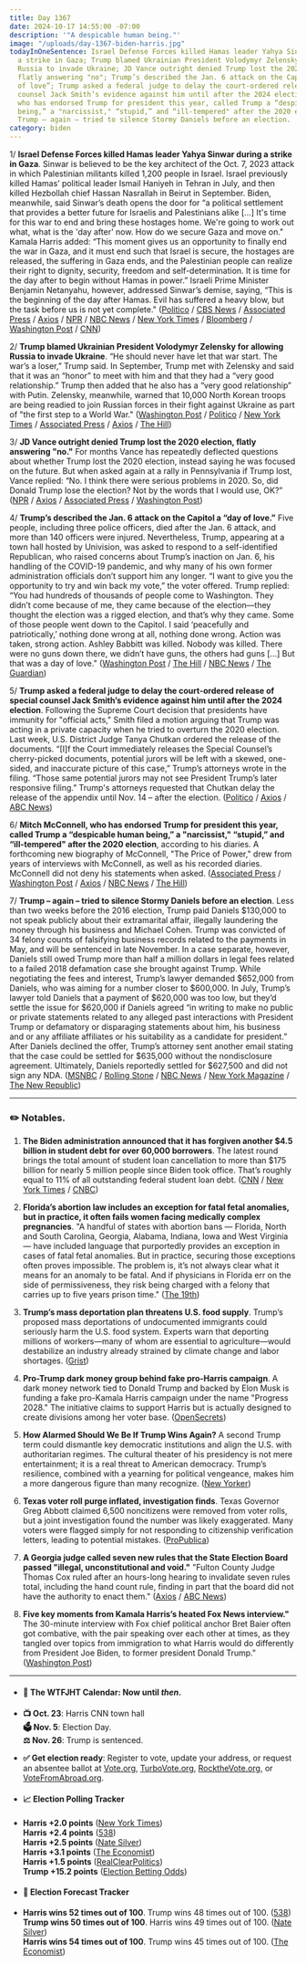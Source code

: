 ```yaml
---
title: Day 1367
date: 2024-10-17 14:55:00 -07:00
description: '"A despicable human being."'
image: "/uploads/day-1367-biden-harris.jpg"
todayInOneSentence: Israel Defense Forces killed Hamas leader Yahya Sinwar during
  a strike in Gaza; Trump blamed Ukrainian President Volodymyr Zelensky for allowing
  Russia to invade Ukraine; JD Vance outright denied Trump lost the 2020 election,
  flatly answering "no"; Trump’s described the Jan. 6 attack on the Capitol a “day
  of love”; Trump asked a federal judge to delay the court-ordered release of special
  counsel Jack Smith’s evidence against him until after the 2024 election; Mitch McConnell,
  who has endorsed Trump for president this year, called Trump a “despicable human
  being,” a "narcissist," “stupid,” and “ill-tempered" after the 2020 election; and
  Trump – again – tried to silence Stormy Daniels before an election.
category: biden
---
```


1/ **Israel Defense Forces killed Hamas leader Yahya Sinwar during a strike in Gaza**. Sinwar is believed to be the key architect of the Oct. 7, 2023 attack in which Palestinian militants killed 1,200 people in Israel. Israel previously killed Hamas’ political leader Ismail Haniyeh in Tehran in July, and then killed Hezbollah chief Hassan Nasrallah in Beirut in September. Biden, meanwhile, said Sinwar’s death opens the door for “a political settlement that provides a better future for Israelis and Palestinians alike \[...\] It's time for this war to end and bring these hostages home. We're going to work out what, what is the 'day after' now. How do we secure Gaza and move on." Kamala Harris added: “This moment gives us an opportunity to finally end the war in Gaza, and it must end such that Israel is secure, the hostages are released, the suffering in Gaza ends, and the Palestinian people can realize their right to dignity, security, freedom and self-determination. It is time for the day after to begin without Hamas in power.” Israeli Prime Minister Benjamin Netanyahu, however, addressed Sinwar’s demise, saying, “This is the beginning of the day after Hamas. Evil has suffered a heavy blow, but the task before us is not yet complete." ([Politico](https://www.politico.eu/article/israel-killed-hamas-leader-yahya-sinwar-gaza/) / [CBS News](https://www.cbsnews.com/news/israel-yahya-sinwar-hamas-gaza-war-killed-in-rafah-operation/) / [Associated Press](https://apnews.com/article/israel-palestinians-hamas-lebanon-hezbollah-news-10-17-2024-d12ca71945313e601cf10876072f4182) / [Axios](https://www.axios.com/2024/10/17/sinwar-hamas-israel-killed-gaza) / [NPR](https://www.npr.org/2024/10/17/nx-s1-5155921/israel-hamas-leader-yahya-sinwar) / [NBC News](https://www.nbcnews.com/news/world/hamas-leader-yahya-sinwar-israel-investigating-dead-rcna175892) / [New York Times](https://www.nytimes.com/2024/10/17/us/politics/harris-yahya-sinwar-hamas-israel-gaza.html) / [Bloomberg](https://www.bloomberg.com/news/live-blog/2024-10-17/hamas-latest) / [Washington Post](https://www.washingtonpost.com/world/2024/10/17/israel-iran-lebanon-war-news-gaza-hamas/) / [CNN](https://www.cnn.com/world/live-news/israel-iran-gaza-lebanon-10-17-24-intl-hnk/index.html))

2/ **Trump blamed Ukrainian President Volodymyr Zelensky for allowing Russia to invade Ukraine**. “He should never have let that war start. The war’s a loser,” Trump said. In September, Trump met with Zelensky and said that it was an “honor” to meet with him and that they had a “very good relationship.” Trump then added that he also has a “very good relationship” with Putin. Zelensky, meanwhile, warned that 10,000 North Korean troops are being readied to join Russian forces in their fight against Ukraine as part of "the first step to a World War." ([Washington Post](https://www.washingtonpost.com/politics/2024/10/17/trump-zelensky-ukraine-war-start/) / [Politico](https://www.politico.com/news/2024/10/17/trump-zelenskyy-biden-russia-ukraine-war-blame-00184173) / [New York Times](https://www.nytimes.com/2024/10/17/world/europe/zelensky-eu-victory-plan.html) / [Associated Press](https://apnews.com/article/ukraine-zelenskyy-europe-victory-plan-summit-863bd5c70816449e3c92b7c1f767a2ff) / [Axios](https://www.axios.com/2024/10/17/zelensky-north-korea-troops-russia-ukraine) / [The Hill](https://thehill.com/policy/international/4936302-zelensky-ukraine-war-victory-plan/))

3/ **JD Vance outright denied Trump lost the 2020 election, flatly answering "no."** For months Vance has repeatedly deflected questions about whether Trump lost the 2020 election, instead saying he was focused on the future. But when asked again at a rally in Pennsylvania if Trump lost, Vance replied: “No. I think there were serious problems in 2020. So, did Donald Trump lose the election? Not by the words that I would use, OK?” ([NPR](https://www.npr.org/2024/10/16/nx-s1-5155220/jd-vance-donald-trump-2020-election-loss-answer-no) / [Axios](https://www.axios.com/2024/10/16/jd-vance-trump-2020-election-denial) / [Associated Press](https://apnews.com/article/vance-trump-2020-election-3659368bc50e3224e5cc59f76015e096) / [Washington Post](https://www.washingtonpost.com/politics/2024/10/16/vance-2020-election-answer/))

4/ **Trump’s described the Jan. 6 attack on the Capitol a “day of love.”** Five people, including three police officers, died after the Jan. 6 attack, and more than 140 officers were injured. Nevertheless, Trump, appearing at a town hall hosted by Univision, was asked to respond to a self-identified Republican, who raised concerns about Trump’s inaction on Jan. 6, his handling of the COVID-19 pandemic, and why many of his own former administration officials don’t support him any longer. “I want to give you the opportunity to try and win back my vote,” the voter offered. Trump replied: “You had hundreds of thousands of people come to Washington. They didn’t come because of me, they came because of the election—they thought the election was a rigged election, and that’s why they came. Some of those people went down to the Capitol. I said ‘peacefully and patriotically,’ nothing done wrong at all, nothing done wrong. Action was taken, strong action. Ashley Babbitt was killed. Nobody was killed. There were no guns down there, we didn’t have guns, the others had guns \[...\] But that was a day of love." ([Washington Post](https://www.washingtonpost.com/politics/2024/10/17/trump-jan-6-insurrection/) / [The Hill](https://thehill.com/homenews/campaign/4938695-kamala-harris-donald-trump-jan-6-2020-claims/) / [NBC News](https://www.nbcnews.com/politics/2024-election/trump-says-nothing-was-done-wrong-jan-6-republican-voter-confronts-rcna175755) / [The Guardian](https://www.theguardian.com/us-news/live/2024/oct/17/donald-trump-january-6-riot-kamala-harris-us-election-politics-news))

5/ **Trump asked a federal judge to delay the court-ordered release of special counsel Jack Smith’s evidence against him until after the 2024 election**. Following the Supreme Court decision that presidents have immunity for "official acts," Smith filed a motion arguing that Trump was acting in a private capacity when he tried to overturn the 2020 election. Last week, U.S. District Judge Tanya Chutkan ordered the release of the documents. “\[I\]f the Court immediately releases the Special Counsel’s cherry-picked documents, potential jurors will be left with a skewed, one-sided, and inaccurate picture of this case,” Trump’s attorneys wrote in the filing. “Those same potential jurors may not see President Trump’s later responsive filing.” Trump's attorneys requested that Chutkan delay the release of the appendix until Nov. 14 – after the election. ([Politico](https://www.politico.com/live-updates/2024/10/17/2024-elections-live-coverage-updates-analysis/donald-trump-jack-smith-evidence-00184133) / [Axios](https://www.axios.com/2024/10/17/trump-jan-6-case-documents-release-jack-smith) / [ABC News](https://abcnews.go.com/US/trump-asks-judge-jan-6-case-delay-release/story?id=114892192))

6/ **Mitch McConnell, who has endorsed Trump for president this year, called Trump a “despicable human being,” a "narcissist," “stupid,” and “ill-tempered" after the 2020 election**, according to his diaries. A forthcoming new biography of McConnell, "The Price of Power," drew from years of interviews with McConnell, as well as his recorded diaries. McConnell did not deny his statements when asked. ([Associated Press](https://apnews.com/article/mcconnell-trump-biography-election-0a861001d95287e689336504abc2281f) / [Washington Post](https://www.washingtonpost.com/politics/2024/10/17/trump-mcconnell-jan-6-capitol/) / [Axios](https://www.axios.com/2024/10/17/mcconnell-trump-stupid-2020-election-new-book) / [NBC News](https://www.nbcnews.com/politics/congress/mcconnell-privately-called-trump-despicable-human-unfit-office-new-boo-rcna175960) / [The Hill](https://thehill.com/homenews/senate/4938254-mitch-mcconnell-donald-trump-2020-election-book/))

7/ **Trump – again – tried to silence Stormy Daniels before an election**. Less than two weeks before the 2016 election, Trump paid Daniels $130,000 to not speak publicly about their extramarital affair, illegally laundering the money through his business and Michael Cohen. Trump was convicted of 34 felony counts of falsifying business records related to the payments in May, and will be sentenced in late November. In a case separate, however, Daniels still owed Trump more than half a million dollars in legal fees related to a failed 2018 defamation case she brought against Trump. While negotiating the fees and interest, Trump’s lawyer demanded $652,000 from Daniels, who was aiming for a number closer to $600,000. In July, Trump’s lawyer told Daniels that a payment of $620,000 was too low, but they’d settle the issue for $620,000 if Daniels agreed “in writing to make no public or private statements related to any alleged past interactions with President Trump or defamatory or disparaging statements about him, his business and or any affiliate affiliates or his suitability as a candidate for president.” After Daniels declined the offer, Trump’s attorney sent another email stating that the case could be settled for $635,000 without the nondisclosure agreement. Ultimately, Daniels reportedly settled for $627,500 and did not sign any NDA. ([MSNBC](https://www.msnbc.com/rachel-maddow-show/maddowblog/trumps-legal-team-tried-keep-stormy-daniels-quiet-yes-rcna175887) / [Rolling Stone](https://www.rollingstone.com/politics/politics-news/trump-tries-to-silence-stormy-daniels-again-1235135930/) / [NBC News](https://www.nbcnews.com/politics/2024-election/trumps-legal-team-tried-keep-stormy-daniels-quiet-ahead-2024-election-rcna175828) / [New York Magazine](https://nymag.com/intelligencer/article/trump-stormy-daniels-hush-money-2024-rachel-maddow.html) / [The New Republic](https://newrepublic.com/post/187257/donald-trump-stormy-daniels-new-offer-hush-money))

---

### ✏️ Notables.

1. **The Biden administration announced that it has forgiven another $4.5 billion in student debt for over 60,000 borrowers**. The latest round brings the total amount of student loan cancellation to more than $175 billion for nearly 5 million people since Biden took office. That’s roughly equal to 11% of all outstanding federal student loan debt. ([CNN](https://www.cnn.com/2024/10/17/politics/biden-student-loan-forgiveness/index.html) / [New York Times](https://www.nytimes.com/2024/10/17/us/politics/student-loans-public-service.html) / [CNBC](https://www.cnbc.com/2024/10/17/student-loan-forgiveness-biden-public-service-debt.html))

2. **Florida’s abortion law includes an exception for fatal fetal anomalies, but in practice, it often fails women facing medically complex pregnancies**. "A handful of states with abortion bans — Florida, North and South Carolina, Georgia, Alabama, Indiana, Iowa and West Virginia — have included language that purportedly provides an exception in cases of fatal fetal anomalies. But in practice, securing those exceptions often proves impossible. The problem is, it’s not always clear what it means for an anomaly to be fatal. And if physicians in Florida err on the side of permissiveness, they risk being charged with a felony that carries up to five years prison time." ([The 19th](https://19thnews.org/2024/10/floridas-abortion-ban-fetal-anomalies/))

3. **Trump’s mass deportation plan threatens U.S. food supply**. Trump’s proposed mass deportations of undocumented immigrants could seriously harm the U.S. food system. Experts warn that deporting millions of workers—many of whom are essential to agriculture—would destabilize an industry already strained by climate change and labor shortages. ([Grist](https://grist.org/food-and-agriculture/mass-deportation-food-trump-immigration-agricultural-workers-us-labor-supply/))

4. **Pro-Trump dark money group behind fake pro-Harris campaign**. A dark money network tied to Donald Trump and backed by Elon Musk is funding a fake pro-Kamala Harris campaign under the name "Progress 2028." The initiative claims to support Harris but is actually designed to create divisions among her voter base. ([OpenSecrets](https://www.opensecrets.org/news/2024/10/pro-trump-dark-money-network-tied-to-elon-musk-behind-fake-pro-harris-campaign-scheme))

5. **How Alarmed Should We Be If Trump Wins Again?** A second Trump term could dismantle key democratic institutions and align the U.S. with authoritarian regimes. The cultural theater of his presidency is not mere entertainment; it is a real threat to American democracy. Trump’s resilience, combined with a yearning for political vengeance, makes him a more dangerous figure than many recognize. ([New Yorker](https://www.newyorker.com/magazine/2024/10/21/how-alarmed-should-we-be-if-trump-wins-again))

6. **Texas voter roll purge inflated, investigation finds**. Texas Governor Greg Abbott claimed 6,500 noncitizens were removed from voter rolls, but a joint investigation found the number was likely exaggerated. Many voters were flagged simply for not responding to citizenship verification letters, leading to potential mistakes. ([ProPublica](https://www.propublica.org/article/texas-noncitizen-voter-roll-removal-included-americans))

7. **A Georgia judge called seven new rules that the State Election Board passed "illegal, unconstitutional and void."** "Fulton County Judge Thomas Cox ruled after an hours-long hearing to invalidate seven rules total, including the hand count rule, finding in part that the board did not have the authority to enact them." ([Axios](https://www.axios.com/2024/10/17/georgia-election-rules-trump-judge-blocks-changes) / [ABC News](https://abcnews.go.com/Politics/georgia-judge-invalidates-controversial-election-rules/story?id=114875224))

8. **Five key moments from Kamala Harris’s heated Fox News interview."** The 30-minute interview with Fox chief political anchor Bret Baier often got combative, with the pair speaking over each other at times, as they tangled over topics from immigration to what Harris would do differently from President Joe Biden, to former president Donald Trump." ([Washington Post](https://www.washingtonpost.com/politics/2024/10/17/kamala-harris-fox-news-bret-baier/))

---

* #### 📅 The WTFJHT Calendar: Now until *then*.

* **📺 Oct. 23**: Harris CNN town hall \
  **🗳️ Nov. 5**: Election Day. \
  **⚖️ Nov. 26**: Trump is sentenced.

* **✅ Get election ready**: Register to vote, update your address, or request an absentee ballot at [Vote.org](https://www.vote.org/), [TurboVote.org](https://turbovote.org/), [RocktheVote.org](https://www.rockthevote.org/), or [VoteFromAbroad.org](https://www.votefromabroad.org/).

* #### 📈 Election Polling Tracker

* **Harris \+2.0 points** ([New York Times](https://www.nytimes.com/interactive/2024/us/elections/polls-president.html)) \
  **Harris \+2.4 points** ([538](https://projects.fivethirtyeight.com/polls/president-general/2024/national/)) \
  **Harris \+2.5 points** ([Nate Silver](https://www.natesilver.net/p/nate-silver-2024-president-election-polls-model)) \
  **Harris \+3.1 points** ([The Economist](https://www.economist.com/interactive/us-2024-election/trump-harris-polls)) \
  **Harris \+1.5 points** ([RealClearPolitics](https://www.realclearpolling.com/polls/president/general/2024/trump-vs-harris)) \
  **Trump \+15.2 points** ([Election Betting Odds](https://www.electionbettingodds.com/))

* #### 🔮 Election Forecast Tracker

* **Harris wins 52 times out of 100**. Trump wins 48 times out of 100. ([538](https://projects.fivethirtyeight.com/2024-election-forecast/)) \
  **Trump wins 50 times out of 100**. Harris wins 49 times out of 100. ([Nate Silver](https://www.natesilver.net/p/nate-silver-2024-president-election-polls-model)) \
  **Harris wins 54 times out of 100**. Trump wins 45 times out of 100. ([The Economist](https://www.economist.com/interactive/us-2024-election/prediction-model/president/))